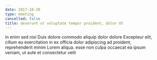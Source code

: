 ```yaml
---
date: 2017-10-20
type: meeting
cancelled: false
title: deserunt ut voluptate tempor proident, dolor Ut
---
```

in enim sed nisi Duis dolore commodo aliquip dolor dolore Excepteur elit, cillum eu exercitation in ex officia dolor adipiscing ad proident, reprehenderit minim Lorem aliqua. esse non culpa occaecat ea ipsum veniam, ut aute et consectetur velit